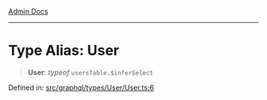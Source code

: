 [Admin Docs](/)

***

# Type Alias: User

> **User**: *typeof* `usersTable.$inferSelect`

Defined in: [src/graphql/types/User/User.ts:6](https://github.com/PalisadoesFoundation/talawa-api/blob/04adcbca27f07ca5c0bffce211b6e6b77a1828ce/src/graphql/types/User/User.ts#L6)
